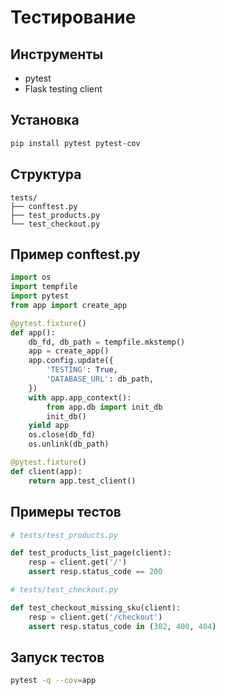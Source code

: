 # Тестирование

## Инструменты
- pytest
- Flask testing client

## Установка
```bash
pip install pytest pytest-cov
```

## Структура
```text
tests/
├── conftest.py
├── test_products.py
└── test_checkout.py
```

## Пример conftest.py
```python
import os
import tempfile
import pytest
from app import create_app

@pytest.fixture()
def app():
    db_fd, db_path = tempfile.mkstemp()
    app = create_app()
    app.config.update({
        'TESTING': True,
        'DATABASE_URL': db_path,
    })
    with app.app_context():
        from app.db import init_db
        init_db()
    yield app
    os.close(db_fd)
    os.unlink(db_path)

@pytest.fixture()
def client(app):
    return app.test_client()
```

## Примеры тестов
```python
# tests/test_products.py

def test_products_list_page(client):
    resp = client.get('/')
    assert resp.status_code == 200

# tests/test_checkout.py

def test_checkout_missing_sku(client):
    resp = client.get('/checkout')
    assert resp.status_code in (302, 400, 404)
```

## Запуск тестов
```bash
pytest -q --cov=app
```
